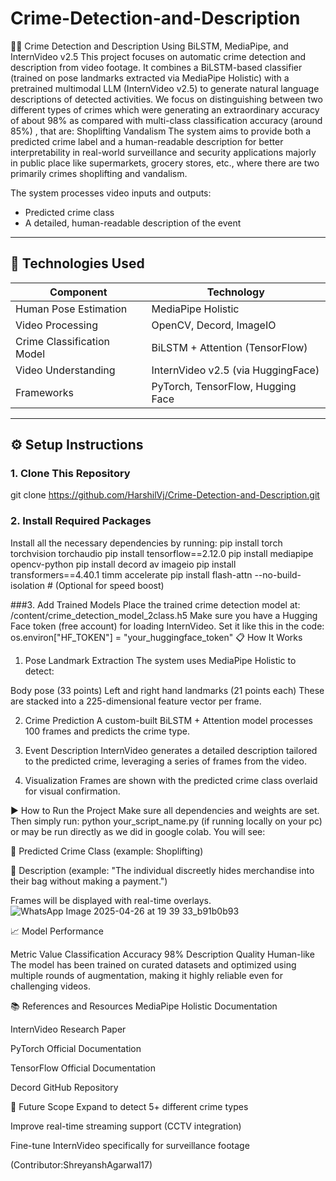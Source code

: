 # Crime-Detection-and-Description
🕵️‍♂️ Crime Detection and Description Using BiLSTM, MediaPipe, and InternVideo v2.5
This project focuses on automatic crime detection and description from video footage.
It combines a BiLSTM-based classifier (trained on pose landmarks extracted via MediaPipe Holistic) with a pretrained multimodal LLM (InternVideo v2.5) to generate natural language descriptions of detected activities.
We focus on distinguishing between two different types of crimes which were generating an extraordinary accuracy of about 98% as compared with multi-class classification accuracy (around 85%) , that are:
Shoplifting
Vandalism
The system aims to provide both a predicted crime label and a human-readable description for better interpretability in real-world surveillance and security applications majorly in public place like supermarkets, grocery stores, etc., where there are two primarily crimes shoplifting and vandalism.

The system processes video inputs and outputs:
- Predicted crime class
- A detailed, human-readable description of the event

---


## 🚀 Technologies Used

| Component                  | Technology                         |
|-----------------------------|------------------------------------|
| Human Pose Estimation       | MediaPipe Holistic                 |
| Video Processing            | OpenCV, Decord, ImageIO            |
| Crime Classification Model  | BiLSTM + Attention (TensorFlow)    |
| Video Understanding         | InternVideo v2.5 (via HuggingFace) |
| Frameworks                  | PyTorch, TensorFlow, Hugging Face  |

---

## ⚙️ Setup Instructions

### 1. Clone This Repository

git clone https://github.com/HarshilVj/Crime-Detection-and-Description.git

### 2. Install Required Packages
Install all the necessary dependencies by running:
pip install torch torchvision torchaudio
pip install tensorflow==2.12.0
pip install mediapipe opencv-python
pip install decord av imageio
pip install transformers==4.40.1 timm accelerate
pip install flash-attn --no-build-isolation  # (Optional for speed boost)

###3. Add Trained Models
Place the trained crime detection model at:
/content/crime_detection_model_2class.h5
Make sure you have a Hugging Face token (free account) for loading InternVideo. Set it like this in the code:
os.environ["HF_TOKEN"] = "your_huggingface_token"
📋 How It Works
1. Pose Landmark Extraction
The system uses MediaPipe Holistic to detect:

  Body pose (33 points)
  Left and right hand landmarks (21 points each)
These are stacked into a 225-dimensional feature vector per frame.

2. Crime Prediction
A custom-built BiLSTM + Attention model processes 100 frames and predicts the crime type.

3. Event Description
InternVideo generates a detailed description tailored to the predicted crime, leveraging a series of frames from the video.

4. Visualization
Frames are shown with the predicted crime class overlaid for visual confirmation.

▶️ How to Run the Project
Make sure all dependencies and weights are set. Then simply run:
python your_script_name.py (if running locally on your pc) or may be run directly as we did in google colab.
You will see:

🔹 Predicted Crime Class (example: Shoplifting)

📝 Description (example: "The individual discreetly hides merchandise into their bag without making a payment.")

Frames will be displayed with real-time overlays.
![WhatsApp Image 2025-04-26 at 19 39 33_b91b0b93](https://github.com/user-attachments/assets/cf9df037-b3fe-4a4d-9e92-63052074cadb)


📈 Model Performance

Metric	Value
Classification Accuracy	98%
Description Quality	Human-like
The model has been trained on curated datasets and optimized using multiple rounds of augmentation, making it highly reliable even for challenging videos.

📚 References and Resources
MediaPipe Holistic Documentation

InternVideo Research Paper

PyTorch Official Documentation

TensorFlow Official Documentation

Decord GitHub Repository

🚀 Future Scope
Expand to detect 5+ different crime types

Improve real-time streaming support (CCTV integration)

Fine-tune InternVideo specifically for surveillance footage

(Contributor:ShreyanshAgarwal17)
